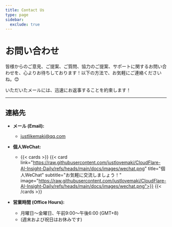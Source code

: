 ```yaml
---
title: Contact Us
type: page
sidebar:
  exclude: true
---
```

# お問い合わせ

皆様からのご意見、ご提案、ご質問、協力のご提案、サポートに関するお問い合わせを、心よりお待ちしております！以下の方法で、お気軽にご連絡くださいね。😊

いただいたメールには、迅速にお返事することを約束します！

---

## **連絡先**

*   **メール (Email):**
    *   [justlikemaki@qq.com](mailto:justlikemaki@qq.com)

*   **個人WeChat:**
    *   {{< cards >}}
        {{< card link="https://raw.githubusercontent.com/justlovemaki/CloudFlare-AI-Insight-Daily/refs/heads/main/docs/images/wechat.png" title="個人WeChat" subtitle="お気軽に交流しましょう！" image="https://raw.githubusercontent.com/justlovemaki/CloudFlare-AI-Insight-Daily/refs/heads/main/docs/images/wechat.png">}}
        {{< /cards >}}

*   **営業時間 (Office Hours):**
    *   月曜日〜金曜日、午前9:00〜午後6:00 (GMT+8)
    *   (週末および祝日はお休みです)